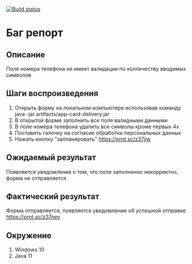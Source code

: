 [![Build status](https://ci.appveyor.com/api/projects/status/r9grfv616pa55bav?svg=true)](https://ci.appveyor.com/project/MeriAv/deliverycart)


# Баг репорт #

## Описание  ##
Поле номера телефона не имеет валидации по колличеству вводимых символов

## Шаги воспроизведения  ##
1. Открыть форму на локальном компьютере использовав команду java -jar artifacts/app-card-delivery.jar
1. В открытой форме заполнить все поля валидными данными
1. В поле номера телефона удалить все символы кроме первых 4х
1. Поставить галочку на согласие обработки персональных данных
1. Нажать кнопку "запланировать"
https://prnt.sc/z37jiw

## Ожидаемый результат ##
Появляется уведомление о том, что поле заполненно некорректно, форма не отправляется

## Фактический результат ##
Форма отправляется, появляется уведомление об успешной отправке 
https://prnt.sc/z37nev

## Окружение ##
1. Windows 10
1. Java 11 

